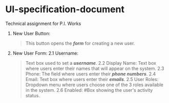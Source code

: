# UI-specification-document
Technical assignment for P.I. Works

1. New User Button:
   >This button opens the ***form*** for creating a new user.
2. New User Form:
   2.1 Username:
      >Text box used to set a ***username***.
   2.2 Display Name:
      >Text box where users enter their names that will appear on the system.
   2.3 Phone:
      >The field where users enter their ***phone numbers***.
   2.4 Email:
      >Text box where users enter their ***emails***.
   2.5 User Roles:
      >Dropdown menu where users choose one of the 3 roles available in the system.
   2.6 Enabled:
       #Box showing the user's activity status.
   
